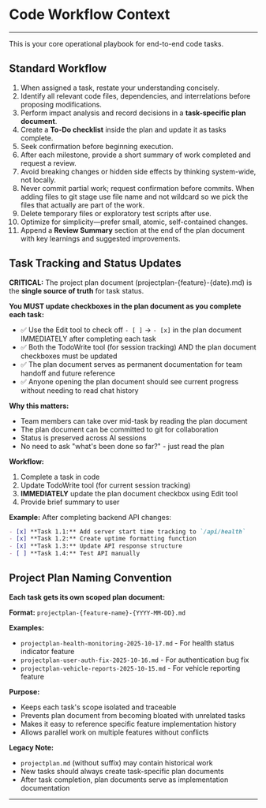 # Code Workflow Context

***
This is your core operational playbook for end-to-end code tasks.

## Standard Workflow
1. When assigned a task, restate your understanding concisely.
2. Identify all relevant code files, dependencies, and interrelations before proposing modifications.
3. Perform impact analysis and record decisions in a **task-specific plan document**.
4. Create a **To-Do checklist** inside the plan and update it as tasks complete.
5. Seek confirmation before beginning execution.
6. After each milestone, provide a short summary of work completed and request a review.
7. Avoid breaking changes or hidden side effects by thinking system-wide, not locally.
8. Never commit partial work; request confirmation before commits. When adding files to git stage use file name and not wildcard so we pick the files that actually are part of the work.
9. Delete temporary files or exploratory test scripts after use.
10. Optimize for simplicity—prefer small, atomic, self-contained changes.
11. Append a **Review Summary** section at the end of the plan document with key learnings and suggested improvements.

## Task Tracking and Status Updates

**CRITICAL:** The project plan document (projectplan-{feature}-{date}.md) is the **single source of truth** for task status.

**You MUST update checkboxes in the plan document as you complete each task:**
- ✅ Use the Edit tool to check off `- [ ]` → `- [x]` in the plan document IMMEDIATELY after completing each task
- ✅ Both the TodoWrite tool (for session tracking) AND the plan document checkboxes must be updated
- ✅ The plan document serves as permanent documentation for team handoff and future reference
- ✅ Anyone opening the plan document should see current progress without needing to read chat history

**Why this matters:**
- Team members can take over mid-task by reading the plan document
- The plan document can be committed to git for collaboration
- Status is preserved across AI sessions
- No need to ask "what's been done so far?" - just read the plan

**Workflow:**
1. Complete a task in code
2. Update TodoWrite tool (for current session tracking)
3. **IMMEDIATELY** update the plan document checkbox using Edit tool
4. Provide brief summary to user

**Example:**
After completing backend API changes:
```markdown
- [x] **Task 1.1:** Add server start time tracking to `/api/health`
- [x] **Task 1.2:** Create uptime formatting function
- [x] **Task 1.3:** Update API response structure
- [ ] **Task 1.4:** Test API manually
```

## Project Plan Naming Convention

**Each task gets its own scoped plan document:**

**Format:** `projectplan-{feature-name}-{YYYY-MM-DD}.md`

**Examples:**
- `projectplan-health-monitoring-2025-10-17.md` - For health status indicator feature
- `projectplan-user-auth-fix-2025-10-16.md` - For authentication bug fix
- `projectplan-vehicle-reports-2025-10-15.md` - For vehicle reporting feature

**Purpose:**
- Keeps each task's scope isolated and traceable
- Prevents plan document from becoming bloated with unrelated tasks
- Makes it easy to reference specific feature implementation history
- Allows parallel work on multiple features without conflicts

**Legacy Note:**
- `projectplan.md` (without suffix) may contain historical work
- New tasks should always create task-specific plan documents
- After task completion, plan documents serve as implementation documentation

***